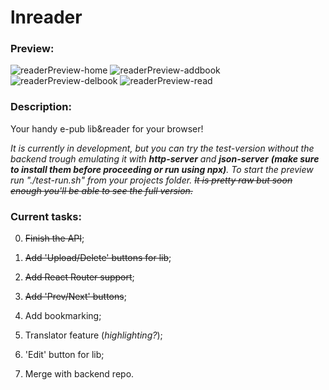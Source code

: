 # lnreader

### Preview:

![readerPreview-home](https://github.com/lnn0q/lnreader/blob/main/preview/img-home.png)
![readerPreview-addbook](https://github.com/lnn0q/lnreader/blob/main/preview/img-addbook.png)
![readerPreview-delbook](https://github.com/lnn0q/lnreader/blob/main/preview/img-delbook.png)
![readerPreview-read](https://github.com/lnn0q/lnreader/blob/main/preview/img-read.png)
<!-- <video width="320" height="240" controls> -->
  <!-- <source src="./preview/lnreader.mp4" type="video/mp4"> -->
<!-- </video> -->

### Description:

Your handy e-pub lib&amp;reader for your browser!



_It is currently in development, but you can try the test-version without the backend trough emulating it with **http-server** and **json-server** **(make sure to install them before proceeding or run using npx)**. To start the preview run "./test-run.sh" from your projects folder. ~~It is pretty raw but soon enough you'll be able to see the full version.~~_

### Current tasks:

0. ~~Finish the API~~;

1. ~~Add 'Upload/Delete' buttons for lib~~;

2. ~~Add React Router support~~;

3. ~~Add 'Prev/Next' buttons~~;

4. Add bookmarking;

5. Translator feature (_highlighting?_);

6. 'Edit' button for lib;

7. Merge with backend repo.



